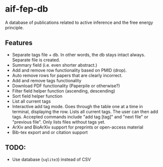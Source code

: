 # aif-fep-db
A database of publications related to active inference and the free energy principle.

## Features
* Separate tags file + db. In other words, the db stays intact always. Separate file is created.
* Summary field (i.e. even shorter abstract.)
* Add and remove row functionality based on PMID (drop). 
* Auto remove rows for papers that are clearly incorrect.
* Add and remove tags functionality
* Download PDF functionality (Paperpile or otherwise?)
* Filter field helper function (ascending, descending)
* Sort field helper function
* List all current tags
* Interactive add tag mode. Goes through the table one at a time in terminal, displaying the row. Lists all current tags. The user can then add tags. Accepted commands include "add tag [tag]" and "next file" or "previous file". Only lists files without tags yet.
* ArXiv and BioArXiv support for preprints or open-access material
* Bib-tex export and or citation support

## TODO:
* Use database (`sqlite3`) instead of CSV